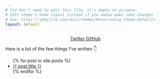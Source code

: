```yaml
---
# You don't need to edit this file, it's empty on purpose.
# Edit theme's home layout instead if you wanna make some changes
# See: https://jekyllrb.com/docs/themes/#overriding-theme-defaults
layout: default
---
```

<link rel="stylesheet" href="//maxcdn.bootstrapcdn.com/font-awesome/4.3.0/css/font-awesome.min.css">

<p style="text-align:center; margin-left:5px; margin-right:5px">

<a href="https://twitter.com/in/{{ site.twitter_username }}">
      <i class="fa fa-twitter"></i> Twitter
    </a>

<a href="https://github.com/{{ site.github_username }}">
      <i class="fa fa-github"></i> GitHub
    </a>

</p>

Here is a list of the few things I've written 👇
<ul>
  {% for post in site.posts %}
    <li>
      <a href="{{ post.url }}">{{ post.title }}</a>
    </li>
  {% endfor %}
</ul>

